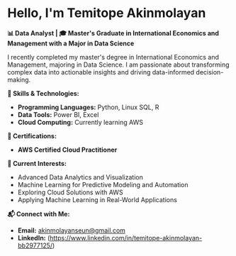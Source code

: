 #  Hello, I'm Temitope Akinmolayan

**📊 Data Analyst | 🎓 Master's Graduate in International Economics and Management with a Major in Data Science**

I recently completed my master's degree in International Economics and Management, majoring in Data Science. I am passionate about transforming complex data into actionable insights and driving data-informed decision-making.

**🔧 Skills & Technologies:**
- **Programming Languages:** Python, Linux SQL, R
- **Data Tools:** Power BI, Excel
- **Cloud Computing:** Currently learning AWS

**📜 Certifications:**
- **AWS Certified Cloud Practitioner**
  

**🚀 Current Interests:**
- Advanced Data Analytics and Visualization
- Machine Learning for Predictive Modeling and Automation
- Exploring Cloud Solutions with AWS
- Applying Machine Learning in Real-World Applications

**📬 Connect with Me:**
- **Email:** [akinmolayanseun@gmail.com](mailto:akinmolayanseun@gmail.com)
- **LinkedIn:** (https://www.linkedin.com/in/temitope-akinmolayan-bb2977125/)


